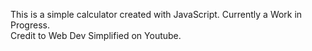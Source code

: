 This is a simple calculator created with JavaScript. Currently a Work in Progress. </br>
Credit to Web Dev Simplified on Youtube.
